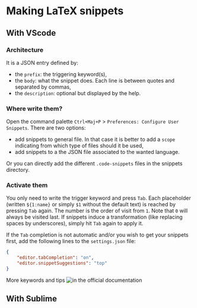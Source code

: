 # Making LaTeX snippets

## With VScode

### Architecture

It is a JSON entry defined by:
- the `prefix`: the triggering keyword(s),
- the `body`: what the snippet does. Each line is between quotes and separated by commas,
- the `description`: optional but displayed by the help.

### Where write them?

Open the command palette `Ctrl+Maj+P` > `Preferences: Configure User Snippets`.
There are two options:
- add snippets to general file. In that case it is better to add a `scope`
indicating from which type of files should it be used,
- add snippets to a the JSON file associated to the wanted language.

Or you can directly add the different `.code-snippets` files in the snippets directory.

### Activate them

You only need to write the trigger keyword and press `Tab`.
Each placeholder (written `${1:name}` or simply `$1` without the default text) is reached by pressing `Tab` again. The number is the order of visit from `1`.
Note that `0` will always be visited last.
If snippets induce a transformation (like replacing spaces by underscores), simply hit `Tab` again to apply it.

If the `Tab` completion is not automatic and/or you wish to get your snippets first, add the following lines to the `settings.json` file:

```json
{
    "editor.tabCompletion": "on",
    "editor.snippetSuggestions": "top"
}
```

More keywords and tips ![in the official documentation](https://code.visualstudio.com/docs/editor/userdefinedsnippets)

## With Sublime
